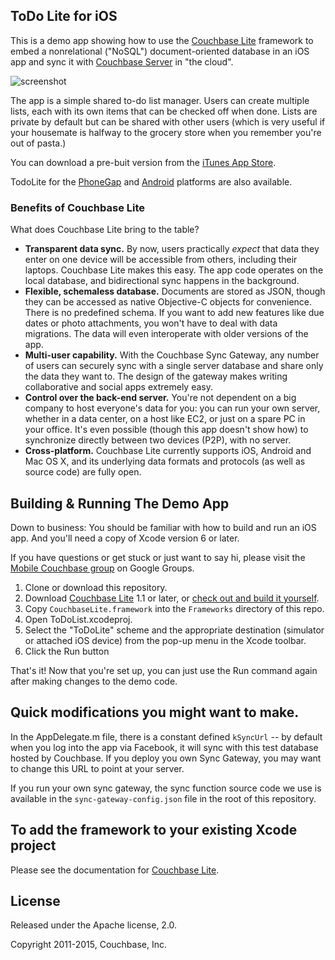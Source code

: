 ## ToDo Lite for iOS

This is a demo app showing how to use the [Couchbase Lite][CBL] framework to embed a nonrelational ("NoSQL") document-oriented database in an iOS app and sync it with [Couchbase Server][CBS] in "the cloud".

![screenshot](http://cl.ly/image/1K2X1W1W2V2E/ios_todolite.png)

The app is a simple shared to-do list manager. Users can create multiple lists, each with its own items that can be checked off when done. Lists are private by default but can be shared with other users (which is very useful if your housemate is halfway to the grocery store when you remember you're out of pasta.)

You can download a pre-buit version from the [iTunes App Store](https://itunes.apple.com/uy/app/todo-lite-sync/id697235451?mt=8).

TodoLite for the [PhoneGap](https://github.com/couchbaselabs/ToDoLite-Phonegap) and [Android](https://github.com/couchbaselabs/ToDoLite-Android) platforms are also available.

### Benefits of Couchbase Lite

What does Couchbase Lite bring to the table?

* **Transparent data sync.** By now, users practically _expect_ that data they enter on one device will be accessible from others, including their laptops. Couchbase Lite makes this easy. The app code operates on the local database, and bidirectional sync happens in the background.
* **Flexible, schemaless database.** Documents are stored as JSON, though they can be accessed as native Objective-C objects for convenience. There is no predefined schema. If you want to add new features like due dates or photo attachments, you won't have to deal with data migrations. The data will even interoperate with older versions of the app.
* **Multi-user capability.** With the Couchbase Sync Gateway, any number of users can securely sync with a single server database and share only the data they want to. The design of the gateway makes writing collaborative and social apps extremely easy.
* **Control over the back-end server.** You're not dependent on a big company to host everyone's data for you: you can run your own server, whether in a data center, on a host like EC2, or just on a spare PC in your office. It's even possible (though this app doesn't show how) to synchronize directly between two devices (P2P), with no server.
* **Cross-platform.** Couchbase Lite currently supports iOS, Android and Mac OS X, and its underlying data formats and protocols (as well as source code) are fully open.


## Building & Running The Demo App

Down to business: You should be familiar with how to build and run an iOS app. And you'll need a copy of Xcode version 6 or later.

If you have questions or get stuck or just want to say hi, please visit the [Mobile Couchbase group][LIST] on Google Groups.

1. Clone or download this repository.
2. Download [Couchbase Lite][CBL_DOWNLOAD] 1.1 or later, or [check out and build it yourself][CBL_BUILD].
3. Copy `CouchbaseLite.framework` into the `Frameworks` directory of this repo.
4. Open ToDoList.xcodeproj.
5. Select the "ToDoLite" scheme and the appropriate destination (simulator or attached iOS device) from the pop-up menu in the Xcode toolbar.
6. Click the Run button

That's it! Now that you're set up, you can just use the Run command again after making changes to the demo code.

## Quick modifications you might want to make.

In the AppDelegate.m file, there is a constant defined `kSyncUrl` -- by default when you log into the app via Facebook, it will sync with this test database hosted by Couchbase. If you deploy you own Sync Gateway, you may want to change this URL to point at your server.

If you run your own sync gateway, the sync function source code we use is available in the `sync-gateway-config.json` file in the root of this repository.

## To add the framework to your existing Xcode project

Please see the documentation for [Couchbase Lite][CBL].


## License

Released under the Apache license, 2.0.

Copyright 2011-2015, Couchbase, Inc.


[CBL]: https://github.com/couchbase/Couchbase-Lite-iOS/
[CBS]: http://www.couchbase.com/couchbase-server/overview
[TODO_PHONEGAP]: https://github.com/couchbaselabs/TodoLite-PhoneGap
[LIST]: https://groups.google.com/group/mobile-couchbase
[CBL_DOWNLOAD]: http://www.couchbase.com/download#cb-mobile
[CBL_BUILD]: https://github.com/couchbase/couchbase-lite-ios/wiki/Building-Couchbase-Lite
